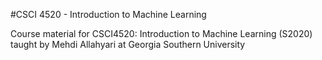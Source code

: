 #CSCI 4520 - Introduction to Machine Learning

Course material for CSCI4520: Introduction to Machine Learning (S2020) taught by Mehdi Allahyari at Georgia Southern University
